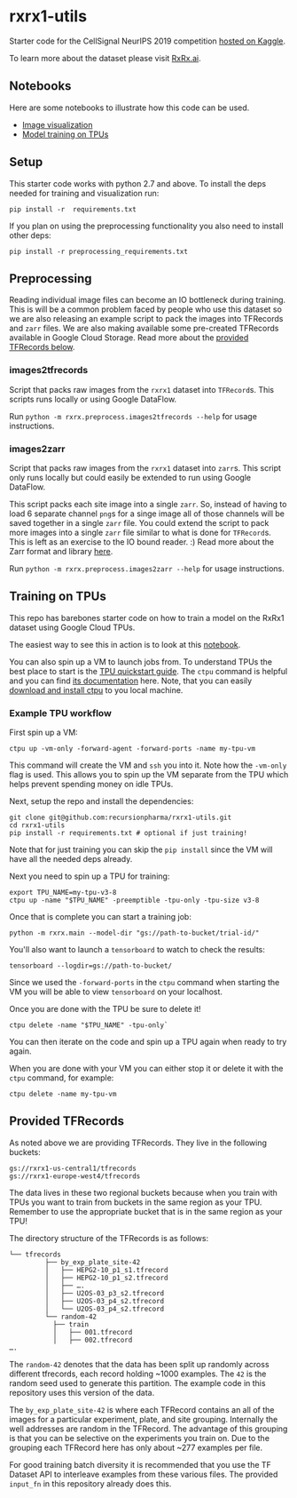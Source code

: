 # rxrx1-utils

Starter code for the CellSignal NeurIPS 2019 competition [hosted on Kaggle](https://www.kaggle.com/c/recursion-cellular-image-classification).

To learn more about the dataset please visit [RxRx.ai](http://rxrx.ai).

## Notebooks

Here are some notebooks to illustrate how this code can be used.

 * [Image visualization][vis-notebook]
 * [Model training on TPUs][training-notebook]

 [vis-notebook]: https://colab.research.google.com/github/recursionpharma/rxrx1-utils/blob/trunk/notebooks/visualization.ipynb
 [training-notebook]: https://colab.research.google.com/github/recursionpharma/rxrx1-utils/blob/trunk/notebooks/training.ipynb

## Setup

This starter code works with python 2.7 and above. To install the deps needed for training and visualization run:

```
pip install -r  requirements.txt
```

If you plan on using the preprocessing functionality you also need to install other deps:

```
pip install -r preprocessing_requirements.txt
```

## Preprocessing

Reading individual image files can become an IO bottleneck during training. This is will be a common problem faced by people who use this dataset so we are also releasing an example script to pack the images into TFRecords and `zarr` files. We are also making available some pre-created TFRecords available in Google Cloud Storage. Read more about the [provided TFRecords below](#provided-tfrecords).


### images2tfrecords

Script that packs raw images from the `rxrx1` dataset into `TFRecord`s. This scripts runs locally or using Google DataFlow.

Run `python -m rxrx.preprocess.images2tfrecords --help` for usage instructions.


### images2zarr

Script that packs raw images from the `rxrx1` dataset into `zarr`s. This script only runs locally but could easily be extended to run using Google DataFlow.

This script packs each site image into a single `zarr`. So, instead of having to load 6 separate channel `png`s for a singe image all of those channels will be saved together in a single `zarr` file.
You could extend the script to pack more images into a single `zarr` file similar to what is done for `TFRecord`s. This is left as an exercise to the IO bound reader. :) Read more about the Zarr format and library [here](https://zarr.readthedocs.io/en/stable/).

Run `python -m rxrx.preprocess.images2zarr --help` for usage instructions.

## Training on TPUs

This repo has barebones starter code on how to train a model on the RxRx1 dataset using Google Cloud TPUs.

The easiest way to see this in action is to look at this [notebook][training-notebook].

You can also spin up a VM to launch jobs from. To understand TPUs the best place to start is the [TPU quickstart guide][tpu-quickstart]. The `ctpu` command is helpful and you can find [its documentation][ctpu-docs] here. Note, that you can easily [download and install ctpu][download-ctpu] to you local machine.

[tpu-quickstart]: https://cloud.google.com/tpu/docs/quickstart
[ctpu-docs]: https://cloud.google.com/tpu/docs/ctpu-reference
[download-ctpu]: https://github.com/tensorflow/tpu/tree/master/tools/ctpu#download

### Example TPU workflow

First spin up a VM:
```
ctpu up -vm-only -forward-agent -forward-ports -name my-tpu-vm
```

This command will create the VM and `ssh` you into it. Note how the `-vm-only` flag is used. This allows you to spin up the VM separate from the TPU which helps prevent spending money on idle TPUs.

Next, setup the repo and install the dependencies:
```
git clone git@github.com:recursionpharma/rxrx1-utils.git
cd rxrx1-utils
pip install -r requirements.txt # optional if just training!
```

Note that for just training you can skip the `pip install` since the VM will have all the needed deps already.

Next you need to spin up a TPU for training:
```
export TPU_NAME=my-tpu-v3-8
ctpu up -name "$TPU_NAME" -preemptible -tpu-only -tpu-size v3-8
```

Once that is complete you can start a training job:
```
python -m rxrx.main --model-dir "gs://path-to-bucket/trial-id/"
```
You'll also want to launch a `tensorboard` to watch to check the results:

```
tensorboard --logdir=gs://path-to-bucket/
```
Since we used the `-forward-ports` in the `ctpu` command when starting the VM you will be able to view `tensorboard` on your localhost.

Once you are done with the TPU be sure to delete it!
```
ctpu delete -name "$TPU_NAME" -tpu-only`
```

You can then iterate on the code and spin up a TPU again when ready to try again.

When you are done with your VM you can either stop it or delete it with the `ctpu` command, for example:
```
ctpu delete -name my-tpu-vm
```

## Provided TFRecords

As noted above we are providing TFRecords. They live in the following buckets:

```
gs://rxrx1-us-central1/tfrecords
gs://rxrx1-europe-west4/tfrecords
```

The data lives in these two regional buckets because when you train with TPUs you want to train from buckets in the same region as your TPU. Remember to use the appropriate bucket that is in the same region as your TPU!

The directory structure of the TFRecords is as follows:

```
└── tfrecords
         ├── by_exp_plate_site-42
         │   ├── HEPG2-10_p1_s1.tfrecord
         │   ├── HEPG2-10_p1_s2.tfrecord
         │   ├── ….
         │   ├── U2OS-03_p3_s2.tfrecord
         │   ├── U2OS-03_p4_s2.tfrecord
         │   └── U2OS-03_p4_s2.tfrecord
         └── random-42
           ├── train
           │   ├── 001.tfrecord
           │   ├── 002.tfrecord
….
```
The `random-42` denotes that the data has been split up randomly across different tfrecords, each record holding ~1000 examples. The `42` is the random seed used to generate this partition. The example code in this repository uses this version of the data.

The `by_exp_plate_site-42` is where each TFRecord contains an all of the images for a particular experiment, plate, and site grouping. Internally the well addresses are random in the TFRecord. The advantage of this grouping is that you can be selective on the experiments you train on. Due to the grouping each TFRecord here has only about ~277 examples per file.

For good training batch diversity it is recommended that you use the TF Dataset API to interleave examples from these various files. The provided `input_fn` in this repository already does this.
